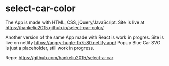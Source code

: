 # select-car-color

The App is made with HTML, CSS, jQuery/JavaScript.
Site is live at <https://hankeliu2015.github.io/select-car-color/>

Another version of the same App made with React is work in progres. Site is live on netlify <https://angry-hugle-fb7c80.netlify.app/> Popup Blue Car SVG is just a placeholder, still work in progress.

Repo: <https://github.com/hankeliu2015/select-a-car>
